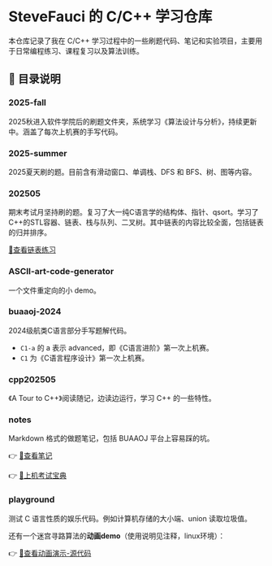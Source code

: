 # SteveFauci 的 C/C++ 学习仓库

本仓库记录了我在 C/C++ 学习过程中的一些刷题代码、笔记和实验项目，主要用于日常编程练习、课程复习以及算法训练。

## 📁 目录说明

### 2025-fall
2025秋进入软件学院后的刷题文件夹，系统学习《算法设计与分析》，持续更新中。涵盖了每次上机赛的手写代码。

### 2025-summer  

2025夏天刷的题。目前含有滑动窗口、单调栈、DFS 和 BFS、树、图等内容。

### 202505  

期末考试月坚持刷的题。复习了大一纯C语言学的结构体、指针、qsort。学习了C++的STL容器、链表、栈与队列、二叉树。其中链表的内容比较全面，包括链表的归并排序。

[🔗查看链表练习](202505/leetcode/1-linked_list/)

### ASCII-art-code-generator  

一个文件重定向的小 demo。

### buaaoj-2024  

2024级航类C语言部分手写题解代码。  

- `C1-a` 的 a 表示 advanced，即《C语言进阶》第一次上机赛。  
- `C1` 为《C语言程序设计》第一次上机赛。

### cpp202505  

《A Tour to C++》阅读随记，边读边运行，学习 C++ 的一些特性。

### notes  

Markdown 格式的做题笔记，包括 BUAAOJ 平台上容易踩的坑。

👉 [🔗查看笔记](notes/c-BUAA_OJ踩坑.md)

👉 [🔗上机考试宝典](notes/c-BUAA_OJ上机考试开卷考试笔记.md)

### playground  

测试 C 语言性质的娱乐代码。例如计算机存储的大小端、union 读取垃圾值。

还有一个迷宫寻路算法的**动画demo**（使用说明见注释，linux环境）：

👉 [🔗查看动画演示-源代码](playground/4-迷宫寻路-动画demo.cpp)
